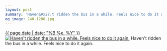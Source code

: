 ```yaml
---
layout: post
summary: 'Haven&#x27;t ridden the bus in a while. Feels nice to do it again.'
og_image: 240-1280.jpg
---
```


<p>
  <time><a href="/240">{{ page.date | date: "%B %e, %Y" }}</a></time>
  <a href="/240"><img src="{{ site.assets_url }}/240-640.jpg" srcset="{{ site.assets_url }}/240-1280.jpg 1280w, {{ site.assets_url }}/240-960.jpg 960w, {{ site.assets_url }}/240-640.jpg 640w, {{ site.assets_url }}/240-320.jpg 320w" sizes="(min-width: 700px) 50vw, calc(100vw - 2rem)" alt="Haven&#x27;t ridden the bus in a while. Feels nice to do it again." /></a>
  <span>Haven&#x27;t ridden the bus in a while. Feels nice to do it again.</span>
</p>
